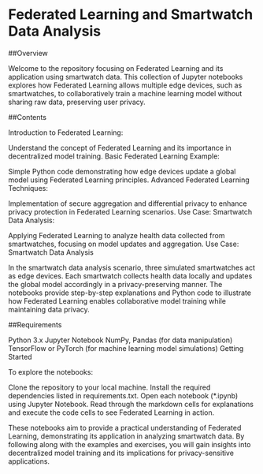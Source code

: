 # Federated Learning and Smartwatch Data Analysis

##Overview

Welcome to the repository focusing on Federated Learning and its application using smartwatch data. This collection of Jupyter notebooks explores how Federated Learning allows multiple edge devices, such as smartwatches, to collaboratively train a machine learning model without sharing raw data, preserving user privacy.

##Contents

Introduction to Federated Learning:

Understand the concept of Federated Learning and its importance in decentralized model training.
Basic Federated Learning Example:

Simple Python code demonstrating how edge devices update a global model using Federated Learning principles.
Advanced Federated Learning Techniques:

Implementation of secure aggregation and differential privacy to enhance privacy protection in Federated Learning scenarios.
Use Case: Smartwatch Data Analysis:

Applying Federated Learning to analyze health data collected from smartwatches, focusing on model updates and aggregation.
Use Case: Smartwatch Data Analysis

In the smartwatch data analysis scenario, three simulated smartwatches act as edge devices. Each smartwatch collects health data locally and updates the global model accordingly in a privacy-preserving manner. The notebooks provide step-by-step explanations and Python code to illustrate how Federated Learning enables collaborative model training while maintaining data privacy.

##Requirements

Python 3.x
Jupyter Notebook
NumPy, Pandas (for data manipulation)
TensorFlow or PyTorch (for machine learning model simulations)
Getting Started

To explore the notebooks:

Clone the repository to your local machine.
Install the required dependencies listed in requirements.txt.
Open each notebook (*.ipynb) using Jupyter Notebook.
Read through the markdown cells for explanations and execute the code cells to see Federated Learning in action.


These notebooks aim to provide a practical understanding of Federated Learning, demonstrating its application in analyzing smartwatch data. By following along with the examples and exercises, you will gain insights into decentralized model training and its implications for privacy-sensitive applications.
